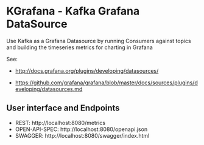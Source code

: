 # KGrafana - Kafka Grafana DataSource


Use Kafka as a Grafana Datasource by running Consumers against topics and building the timeseries metrics for charting in Grafana

See: 
- http://docs.grafana.org/plugins/developing/datasources/

- https://github.com/grafana/grafana/blob/master/docs/sources/plugins/developing/datasources.md



 ## User interface and Endpoints
  - REST: http://localhost:8080/metrics 
  - OPEN-API-SPEC: http://localhost:8080/openapi.json
  - SWAGGER: http://localhost:8080/swagger/index.html 
 
 

